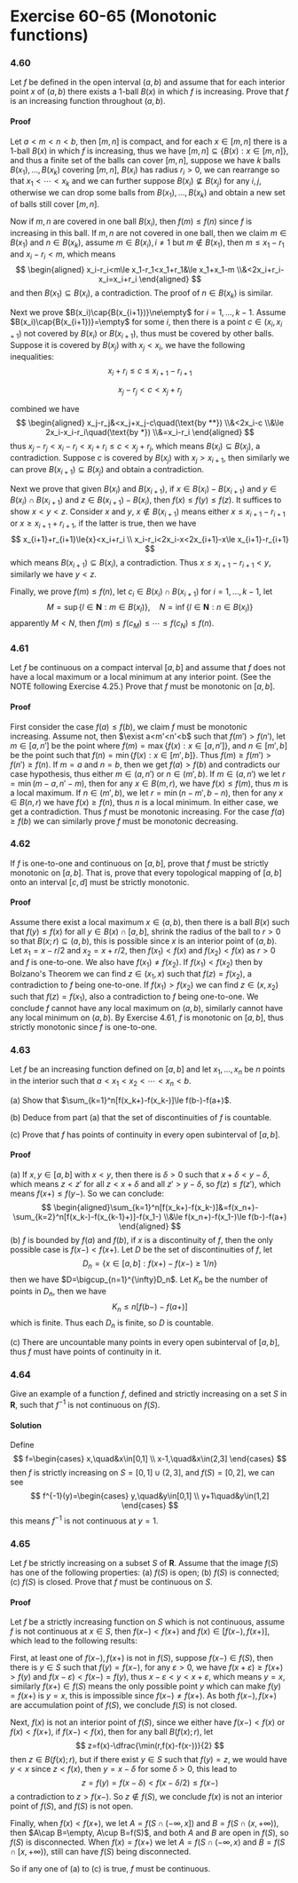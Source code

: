 # Exercise 60-65 (Monotonic functions)

### 4.60

Let $f$ be defined in the open interval $(a, b)$ and assume that for each interior point $x$ of $(a, b)$ there exists a $1$-ball $B(x)$ in which $f$ is increasing. Prove that $f$ is an increasing function throughout $(a, b)$.  

#### Proof

Let $a<m<n<b$, then $[m,n]$ is compact, and for each $x\in[m,n]$ there is a $1$-ball $B(x)$ in which $f$ is increasing, thus we have $[m,n]\subseteq\{B(x):x\in[m,n]\}$, and thus a finite set of the balls can cover $[m,n]$, suppose we have $k$ balls $B(x_1),\dots,B(x_k)$ covering $[m,n]$, $B(x_i)$ has radius $r_i>0$, we can rearrange so that $x_1<\cdots<x_k$ and we can further suppose $B(x_i)\nsubseteq{B(x_j)}$ for any $i,j$, otherwise we can drop some balls from $B(x_1),\dots,B(x_k)$ and obtain a new set of balls still cover $[m,n]$.

Now if $m,n$ are covered in one ball $B(x_i)$, then $f(m)\le{f(n)}$ since $f$ is increasing in this ball. If $m,n$ are not covered in one ball, then we claim $m\in B(x_1)$ and $n\in B(x_k)$, assume $m\in B(x_i),i\neq 1$ but $m\notin B(x_1)$, then $m\le{x_1-r_1}$ and $x_i-r_i<m$, which means
$$
\begin{aligned}
x_i-r_i<m\le x_1-r_1<x_1+r_1&\le x_1+x_1-m
\\&<2x_i+r_i-x_i=x_i+r_i
\end{aligned}
$$
and then $B(x_1)\subseteq B(x_i)$, a contradiction. The proof of $n\in B(x_k)$ is similar.

Next we prove $B(x_i)\cap{B(x_{i+1})}\ne\empty$ for $i=1,\dots,k-1$. Assume $B(x_i)\cap{B(x_{i+1})}=\empty$ for some $i$, then there is a point $c\in(x_i,x_{i+1})$ not covered by $B(x_i)$ or $B(x_{i+1})$, thus must be covered by other balls. Suppose it is covered by $B(x_j)$ with $x_j<x_i$, we have the following inequalities:
$$
x_i+r_i\le{c}\le{x_{i+1}-r_{i+1}}\tag{*}
$$

$$
x_j-r_j<c<x_j+r_j\tag{**}
$$

combined we have
$$
\begin{aligned}
x_j-r_j&<x_j+x_j-c\quad(\text{by **})
\\&<2x_i-c
\\&\le 2x_i-x_i-r_i\quad(\text{by *})
\\&=x_i-r_i
\end{aligned}
$$
thus $x_j-r_j<x_i-r_i<x_i+r_i\le{c}<x_j+r_j$, which means $B(x_i)\subseteq B(x_j)$, a contradiction. Suppose $c$ is covered by $B(x_j)$ with $x_j>x_{i+1}$, then similarly we can prove $B(x_{i+1})\subseteq B(x_j)$ and obtain a contradiction.

Next we prove that given $B(x_i)$ and $B(x_{i+1})$, if $x\in B(x_i)-B(x_{i+1})$ and $y\in B(x_i)\cap{B(x_{i+1})}$ and $z\in B(x_{i+1})-B(x_{i})$, then $f(x)\le f(y)\le f(z)$. It suffices to show $x<y<z$. Consider $x$ and $y$, $x\notin B(x_{i+1})$ means either $x\le x_{i+1}-r_{i+1}$ or $x\ge x_{i+1}+r_{i+1}$, if the latter is true, then we have
$$
x_{i+1}+r_{i+1}\le{x}<x_i+r_i
\\
x_i-r_i<2x_i-x<2x_{i+1}-x\le x_{i+1}-r_{i+1}
$$
which means $B(x_{i+1})\subseteq B(x_i)$, a contradiction. Thus $x\le x_{i+1}-r_{i+1}<y$, similarly we have $y<z$.

Finally, we prove $f(m)\le{f(n)}$, let $c_i\in B(x_i)\cap{B(x_{i+1})}$ for $i=1,\dots,k-1$, let
$$
M=\sup\{l\in\mathbf{N}:m\in{B(x_l)}\},\quad N=\inf\{l\in\mathbf{N}:n\in{B(x_l)}\}
$$
apparently $M<N$, then $f(m)\le{f(c_M)}\le\cdots\le{f(c_N)}\le{f(n)}$.

### 4.61

Let $f$ be continuous on a compact interval $[a, b]$ and assume that $f$ does not have a local maximum or a local minimum at any interior point. (See the NOTE following
Exercise 4.25.) Prove that $f$ must be monotonic on $[a, b]$.  

#### Proof

First consider the case $f(a)\le{f(b)}$, we claim $f$ must be monotonic increasing. Assume not, then $\exist a<m'<n'<b$ such that $f(m')>f(n')$, let $m\in[a,n']$ be the point where $f(m)=\max\{f(x):x\in[a,n']\}$, and $n\in[m',b]$ be the point such that $f(n)=\min\{f(x):x\in[m',b]\}$. Thus $f(m)\ge f(m')>f(n')\ge f(n)$. If $m=a$ and $n=b$, then we get $f(a)>f(b)$ and contradicts our case hypothesis, thus either $m\in(a,n')$ or $n\in(m',b)$. If $m\in(a,n')$ we let $r=\min(m-a,n'-m)$, then for any $x\in B(m,r)$, we have $f(x)\le f(m)$, thus $m$ is a local maximum. If $n\in(m',b)$, we let $r=\min(n-m',b-n)$, then for any $x\in B(n,r)$ we have $f(x)\ge f(n)$, thus $n$ is a local minimum. In either case, we get a contradiction. Thus $f$ must be monotonic increasing. For the case $f(a)\ge f(b)$ we can similarly prove $f$ must be monotonic decreasing.

### 4.62

If $f$ is one-to-one and continuous on $[a, b]$, prove that $f$ must be strictly monotonic on $[a, b]$. That is, prove that every topological mapping of $[a,b]$ onto an interval $[c, d]$ must be strictly monotonic. 

#### Proof

Assume there exist a local maximum $x\in(a,b)$, then there is a ball $B(x)$ such that $f(y)\le{f(x)}$ for all $y\in B(x)\cap [a,b]$, shrink the radius of the ball to $r>0$ so that $B(x;r)\subseteq(a,b)$, this is possible since $x$ is an interior point of $(a,b)$. Let $x_1=x-r/2$ and $x_2=x+r/2$, then $f(x_1)<f(x)$ and $f(x_2)<f(x)$ as $r>0$ and $f$ is one-to-one. We also have $f(x_1)\neq f(x_2)$. If $f(x_1)<f(x_2)$ then by Bolzano's Theorem we can find $z\in(x_1,x)$ such that $f(z)=f(x_2)$, a contradiction to $f$ being one-to-one. If $f(x_1)>f(x_2)$ we can find $z\in(x,x_2)$ such that $f(z)=f(x_1)$, also a contradiction to $f$ being one-to-one. We conclude $f$ cannot have any local maximum on $(a,b)$, similarly cannot have any local minimum on $(a,b)$. By Exercise 4.61, $f$ is monotonic on $[a, b]$, thus strictly monotonic since $f$ is one-to-one.

### 4.63

Let $f$ be an increasing function defined on $[a, b]$ and let $x_1,\dots,x_n$ be $n$ points in the interior such that $a<x_1<x_2<\cdots<x_n<b$.

(a) Show that $\sum_{k=1}^n[f(x_k+)-f(x_k-)]\le f(b-)-f(a+)$.

(b) Deduce from part (a) that the set of discontinuities of $f$ is countable. 

(c) Prove that $f$ has points of continuity in every open subinterval of $[a, b]$. 

#### Proof

(a) If $x,y\in[a,b]$ with $x<y$, then there is $\delta>0$ such that $x+\delta<y-\delta$, which means $z<z'$ for all $z<x+\delta$ and all $z'>y-\delta$, so $f(z)\le f(z')$, which means $f(x+)\le f(y-)$. So we can conclude:
$$
\begin{aligned}\sum_{k=1}^n[f(x_k+)-f(x_k-)]&=f(x_n+)-\sum_{k=2}^n[f(x_k-)-f(x_{k-1}+)]-f(x_1-)
\\&\le f(x_n+)-f(x_1-)\le f(b-)-f(a+)
\end{aligned}
$$
(b) $f$ is bounded by $f(a)$ and $f(b)$, if $x$ is a discontinuity of $f$, then  the only possible case is $f(x-)<f(x+)$. Let $D$ be the set of discontinuities of $f$, let
$$
D_n=\{x\in[a,b]:f(x+)-f(x-)\ge{1/n}\}
$$
then we have $D=\bigcup_{n=1}^{\infty}D_n$. Let $K_n$ be the number of points in $D_n$, then we have
$$
K_n\leq n[f(b-)-f(a+)]
$$
 which is finite. Thus each $D_n$ is finite, so $D$ is countable.

(c) There are uncountable many points in every open subinterval of $[a,b]$, thus $f$ must have points of continuity in it.

### 4.64

Give an example of a function $f$, defined and strictly increasing on a set $S$ in $\mathbf{R}$, such that $f^{-1}$ is not continuous on $f(S)$.

#### Solution

Define
$$
f=\begin{cases}
x,\quad&x\in[0,1]
\\
x-1,\quad&x\in(2,3]
\end{cases}
$$
then $f$ is strictly increasing on $S=[0,1]\cup(2,3]$, and $f(S)=[0,2]$, we can see
$$
f^{-1}(y)=\begin{cases}
y,\quad&y\in[0,1]
\\
y+1\quad&y\in(1,2]
\end{cases}
$$
this means $f^{-1}$ is not continuous at $y=1$.

### 4.65

Let $f$ be strictly increasing on a subset $S$ of $\mathbf{R}$. Assume that the image $f(S)$ has one of the following properties: (a) $f(S)$ is open; (b) $f(S)$ is connected; (c) $f(S)$ is closed. Prove that $f$ must be continuous on $S$.  

#### Proof

Let $f$ be a strictly increasing function on $S$ which is not continuous, assume $f$ is not continuous at $x\in S$, then $f(x-)<f(x+)$ and $f(x)\in[f(x-),f(x+)]$, which lead to the following results:

First, at least one of $f(x-),f(x+)$ is not in $f(S)$, suppose $f(x-)\in f(S)$, then there is $y\in S$ such that $f(y)=f(x-)$, for any $\varepsilon>0$, we have $f(x+\varepsilon)\ge f(x+)>f(y)$ and $f(x-\varepsilon)<f(x-)=f(y)$, thus $x-\varepsilon<y<x+\varepsilon$, which means $y=x$, similarly $f(x+)\in f(S)$ means the only possible point $y$ which can make $f(y)=f(x+)$ is $y=x$, this is impossible since $f(x-)\neq f(x+)$. As both $f(x-),f(x+)$ are accumulation point of $f(S)$, we conclude $f(S)$ is not closed.

Next, $f(x)$ is not an interior point of $f(S)$, since we either have $f(x-)<f(x)$ or $f(x)<f(x+)$, if $f(x-)<f(x)$, then for any ball $B(f(x);r)$, let
$$
z=f(x)-\dfrac{\min(r,f(x)-f(x-))}{2}
$$
then $z\in B(f(x);r)$, but if there exist $y\in S$ such that $f(y)=z$, we would have $y<x$ since $z<f(x)$, then $y=x-\delta$ for some $\delta>0$, this lead to 
$$
z=f(y)=f(x-\delta)<f(x-\delta/2)\le f(x-)
$$
a contradiction to $z>f(x-)$. So $z\notin f(S)$, we conclude $f(x)$ is not an interior point of $f(S)$, and $f(S)$ is not open.

Finally, when $f(x)<f(x+)$, we let $A=f(S\cap(-\infty, x])$ and $B=f(S\cap(x,+\infty))$, then $A\cap B=\empty, A\cup B=f(S)$, and both $A$ and $B$ are open in $f(S)$, so $f(S)$ is disconnected. When $f(x)=f(x+)$ we let $A=f(S\cap(-\infty, x)$ and $B=f(S\cap[x,+\infty))$, still can have $f(S)$ being disconnected.

So if any one of (a) to (c) is true, $f$ must be continuous.